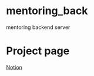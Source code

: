 # mentoring_back
mentoring backend server


# Project page
[Notion](https://link-url-here.org](https://bedecked-broom-3e0.notion.site/MentorHub-23b4547056bb4dcf8885e6ada11b62f0)https://bedecked-broom-3e0.notion.site/MentorHub-23b4547056bb4dcf8885e6ada11b62f0)
